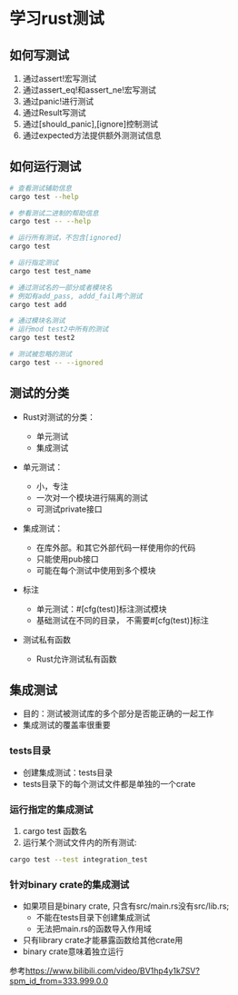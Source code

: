 # 学习rust测试

## 如何写测试

1. 通过assert!宏写测试
2. 通过assert_eq!和assert_ne!宏写测试
3. 通过panic!进行测试
4. 通过Result写测试
5. 通过[should_panic],[ignore]控制测试
6. 通过expected方法提供额外测测试信息

## 如何运行测试

```bash
# 查看测试辅助信息
cargo test --help

# 参看测试二进制的帮助信息
cargo test -- --help

# 运行所有测试，不包含[ignored]
cargo test

# 运行指定测试
cargo test test_name

# 通过测试名的一部分或者模块名
# 例如有add_pass, addd_fail两个测试
cargo test add

# 通过模块名测试
# 运行mod test2中所有的测试
cargo test test2

# 测试被忽略的测试
cargo test -- --ignored
```

## 测试的分类

- Rust对测试的分类：
  - 单元测试
  - 集成测试

- 单元测试：
  - 小，专注
  - 一次对一个模块进行隔离的测试
  - 可测试private接口

- 集成测试：
  - 在库外部。和其它外部代码一样使用你的代码
  - 只能使用pub接口
  - 可能在每个测试中使用到多个模块

- 标注
  - 单元测试：#[cfg(test)]标注测试模块
  - 基础测试在不同的目录， 不需要#[cfg(test)]标注

- 测试私有函数
  - Rust允许测试私有函数

## 集成测试

- 目的：测试被测试库的多个部分是否能正确的一起工作
- 集成测试的覆盖率很重要

### tests目录

* 创建集成测试：tests目录
* tests目录下的每个测试文件都是单独的一个crate

### 运行指定的集成测试

1. cargo test 函数名
2. 运行某个测试文件内的所有测试:

```bash
cargo test --test integration_test
```

### 针对binary crate的集成测试

- 如果项目是binary crate, 只含有src/main.rs没有src/lib.rs;
  - 不能在tests目录下创建集成测试
  - 无法把main.rs的函数导入作用域
- 只有library crate才能暴露函数给其他crate用
- binary crate意味着独立运行

参考<https://www.bilibili.com/video/BV1hp4y1k7SV?spm_id_from=333.999.0.0>

